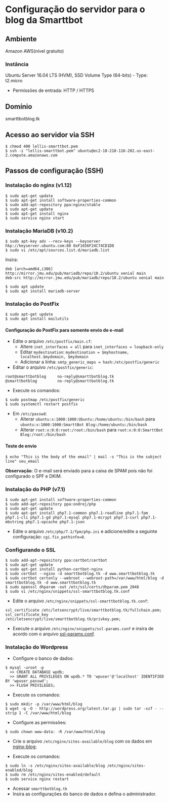 # Configuração do servidor para o blog da Smarttbot

## Ambiente
Amazon AWS(nível gratuito)

### Instância
Ubuntu Server 16.04 LTS (HVM), SSD Volume Type (64-bits) - Type: t2.micro
- Permissões de entrada: HTTP / HTTPS

## Domínio
smarttbotblog.tk

## Acesso ao servidor via SSH
```
$ chmod 400 lellis-smarttbot.pem
$ ssh -i "lellis-smarttbot.pem" ubuntu@ec2-18-218-116-202.us-east-2.compute.amazonaws.com
```

## Passos de configuração (SSH)

### Instalação do nginx (v1.12)

```
$ sudo apt-get update
$ sudo apt-get install software-properties-common
$ sudo add-apt-repository ppa:nginx/stable
$ sudo apt-get update
$ sudo apt-get install nginx
$ sudo service nginx start
 ```

### Instalação MariaDB (v10.2)
```
$ sudo apt-key adv --recv-keys --keyserver hkp://keyserver.ubuntu.com:80 0xF1656F24C74CD1D8
$ sudo vi /etc/apt/sources.list.d/mariadb.list
```

Insira:
```
deb [arch=amd64,i386] http://mirror.jmu.edu/pub/mariadb/repo/10.2/ubuntu xenial main
deb-src http://mirror.jmu.edu/pub/mariadb/repo/10.2/ubuntu xenial main
```

```
$ sudo apt update
$ sudo apt install mariadb-server
```

### Instalação do PostFix
```
$ sudo apt-get update
$ sudo apt install mailutils
```

#### Configuração do PostFix para somente envio de e-mail
- Edite o arquivo `/etc/postfix/main.cf`:
  - Altere `inet_interfaces = all` para `inet_interfaces = loopback-only`
  - Editar `mydestination`: `mydestination = $myhostname, localhost.$mydomain, $mydomain`
  - Adicionar a linha: `smtp_generic_maps = hash:/etc/postfix/generic`
- Editar o arquivo `/etc/postfix/generic`:

```
root@smarttbotblog     no-reply@smarttbotblog.tk
@smarttbotblog         no-reply@smarttbotblog.tk
```

- Execute os comandos:
```
$ sudo postmap /etc/postfix/generic
$ sudo systemctl restart postfix
```

- Em `/etc/passwd`:
  - Alterar `ubuntu:x:1000:1000:Ubuntu:/home/ubuntu:/bin/bash` para `ubuntu:x:1000:1000:SmarttBot Blog:/home/ubuntu:/bin/bash`
  - Alterar `root:x:0:0:root:/root:/bin/bash` para `root:x:0:0:SmarttBot Blog:/root:/bin/bash`

#### Teste de envio
```
$ echo "This is the body of the email" | mail -s "This is the subject line" seu_email
```

**Observação**: O e-mail será enviado para a caixa de SPAM pois não foi configurado o SPF e DKIM.

### Instalação do PHP (v7.1)
```
$ sudo apt-get install software-properties-common
$ sudo add-apt-repository ppa:ondrej/php
$ sudo apt-get update
$ sudo apt-get install php7.1-common php7.1-readline php7.1-fpm php7.1-cli php7.1-gd php7.1-mysql php7.1-mcrypt php7.1-curl php7.1-mbstring php7.1-opcache php7.1-json
```

- Edite o arquivo `/etc/php/7.1/fpm/php.ini` e adicione/edite a seguinte configuração: `cgi.fix_pathinfo=0`.

### Configurando o SSL
```
$ sudo add-apt-repository ppa:certbot/certbot
$ sudo apt-get update
$ sudo apt-get install python-certbot-nginx
$ sudo certbot --nginx -d smarttbotblog.tk -d www.smarttbotblog.tk
$ sudo certbot certonly --webroot --webroot-path=/var/www/html/blog -d smarttbotblog.tk -d www.smarttbotblog.tk
$ sudo openssl dhparam -out /etc/ssl/certs/dhparam.pem 2048
$ sudo vi /etc/nginx/snippets/ssl-smarttbotblog.tk.conf
```

- Edite o arquivo `/etc/nginx/snippets/ssl-smarttbotblog.tk.conf`:
```
ssl_certificate /etc/letsencrypt/live/smarttbotblog.tk/fullchain.pem;
ssl_certificate_key /etc/letsencrypt/live/smarttbotblog.tk/privkey.pem;
```

- Execute o arquivo `/etc/nginx/snippets/ssl-params.conf` e insira de acordo com o arquivo [ssl-params.conf](ssl-params.conf).

### Instalação do Wordpress
- Configure o banco de dados:
```
$ mysql -uroot -p
  >> CREATE DATABASE wpdb;
  >> GRANT ALL PRIVILEGES ON wpdb.* TO 'wpuser'@'localhost' IDENTIFIED BY 'wpuser_passwd';
  >> FLUSH PRIVILEGES;
```

- Execute os comandos:
```
$ sudo mkdir -p /var/www/html/blog
$ wget -q -O - http://wordpress.org/latest.tar.gz | sudo tar -xzf - --strip 1 -C /var/www/html/blog
```

- Configure as permissões:
```
$ sudo chown www-data: -R /var/www/html/blog
```

- Crie o arquivo `/etc/nginx/sites-available/blog` com os dados em [nginx-blog](nginx-blog);

- Execute os comandos:
```
$ sudo ln -s /etc/nginx/sites-available/blog /etc/nginx/sites-enabled/blog
$ sudo rm /etc/nginx/sites-enabled/default
$ sudo service nginx restart
```

- Acessar `smarttbotblog.tk`
- Insira as configurações do banco de dados e defina o administrador.
